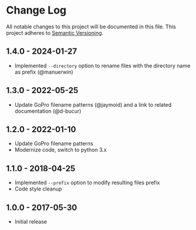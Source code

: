 # Change Log

All notable changes to this project will be documented in this file.
This project adheres to [Semantic Versioning](http://semver.org/).

## 1.4.0 - 2024-01-27
* Implemented `--directory` option to rename files with the
  directory name as prefix (@manuerwin)

## 1.3.0 - 2022-05-25
* Update GoPro filename patterns (@jaymoid) and a link to related
  documentation (@d-bucur)

## 1.2.0 - 2022-01-10
* Update GoPro filename patterns
* Modernize code, switch to python 3.x

## 1.1.0 - 2018-04-25
* Implemented `--prefix` option to modify resulting files prefix
* Code style cleanup

## 1.0.0 - 2017-05-30
* Initial release

